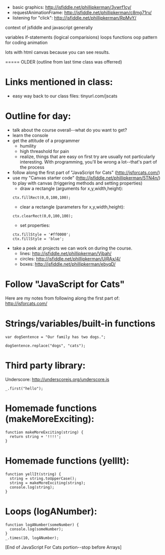 * basic graphics: http://jsfiddle.net/phillipkerman/3ywrf1cy/
* requestAnimationFrame: http://jsfiddle.net/phillipkerman/c8mg71rv/
* listening for "click": http://jsfiddle.net/phillipkerman/RpMvY/


context of jsfiddle and javascript generally

variables
if-statements (logical comparisions)
loops
functions
oop
pattern for coding animation

lots with html canvas because you can see results.




=====
OLDER (outline from last time class was offerred)


Links mentioned in class:
======
* easy way back to our class files: tinyurl.com/jscats


Outline for day:
=======
* talk about the course overall--what do you want to get?
* learn the console
* get the attitude of a programmer
	* humility
	* high threashold for pain
	* realize, things that are easy on first try are usually not particularly interesting. With programming, you'll be wrong a lot--that's part of the process
* follow along the first part of "JavaScript for Cats" (http://jsforcats.com/)
* use my "Canvas starter code" (http://jsfiddle.net/phillipkerman/5TN4n/) to play with canvas (triggering methods and setting properties)
	* draw a rectangle (arguments for x,y,width,height):
	```
	ctx.fillRect(0,0,100,100);
	```
	* clear a rectangle (parameters for x,y,width,height):
	```
	ctx.clearRect(0,0,100,100);
	```
	* set properties:
	```
	ctx.fillStyle = '#ff0000';
	ctx.fillStyle = 'blue';
	```
* take a peek at projects we can work on during the course.
	* lines: http://jsfiddle.net/phillipkerman/Vjbah/
	* circles: http://jsfiddle.net/phillipkerman/UjRAx/4/
	* boxes: http://jsfiddle.net/phillipkerman/ebyqD/

Follow "JavaScript for Cats"
=======
Here are my notes from following along the first part of: http://jsforcats.com/


Strings/variables/built-in functions
=======
```javascript:
var dogSentence = "Our family has two dogs.";
```

```javascript:
dogSentence.replace("dogs", "cats");
```

Third party library:
=======
Underscore: http://underscorejs.org/underscore.js

```javascript:
_.first("hello");
```

Homemade functions (makeMoreExciting):
=======
```javascript:
function makeMoreExciting(string) {
  return string + '!!!!';
}
```

Homemade functions (yellIt):
=======
```javascript:
function yellIt(string) {
  string = string.toUpperCase();
  string = makeMoreExciting(string);
  console.log(string);
}
```


Loops (logANumber):
=======
```javascript:
function logANumber(someNumber) {
  console.log(someNumber);
}
_.times(10, logANumber);
```

[End of JavaScript For Cats portion--stop before Arrays]



